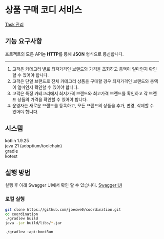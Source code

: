 # 상품 구매 코디 서비스
[Task 관리](./task.md)
## 기능 요구사항

프로젝트의 모든 API는 **HTTP**를 통해 **JSON** 형식으로 통신합니다.

--- 
1. 고객은 카테고리 별로 최저가격인 브랜드와 가격을 조회하고 총액이 얼마인지 확인할 수 있어야 합니다.
2. 고객은 단일 브랜드로 전체 카테고리 상품을 구매할 경우 최저가격인 브랜드와 총액이 얼마인지 확인할 수 있어야 합니다.
3. 고객은 특정 카테고리에서 최저가격 브랜드와 최고가격 브랜드를 확인하고 각 브랜드 상품의 가격을 확인할 수 있어야 합니다.
4. 운영자는 새로운 브랜드를 등록하고, 모든 브랜드의 상품을 추가, 변경, 삭제할 수 있어야 합니다.

## 시스템
kotlin 1.9.25  
java 21 (adoptium/toolchain)  
gradle  
kotest

## 실행 방법

실행 후 아래 Swagger UI에서 확인 할 수 있습니다.
[Swagger UI](http://localhost:8080/swagger-ui/index.html)

### 로컬 실행 
```bash
git clone https://github.com/joeswe0/coordination.git
cd coordination
./gradlew build
java -jar build/libs/*.jar
```

```bash
./gradlew :api:bootRun
```
